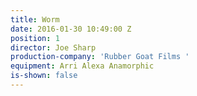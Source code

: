```yaml
---
title: Worm
date: 2016-01-30 10:49:00 Z
position: 1
director: Joe Sharp
production-company: 'Rubber Goat Films '
equipment: Arri Alexa Anamorphic
is-shown: false
---
```



